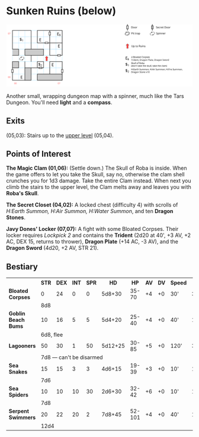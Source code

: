 # Sunken Ruins (below)

![map](sunken-dungeon.svg)

Another small, wrapping dungeon map with a spinner, much like the Tars Dungeon. You'll need **light** and a **compass**.

## Exits

(05,03): Stairs up to the [upper level](sunken-ruins.md) (05,04).

## Points of Interest

**The Magic Clam (01,06):** (Settle down.) The Skull of Roba is inside. When the game offers to let you take the Skull, say no, otherwise the clam shell crunches you for 1d3 damage. Take the entire Clam instead. When next you climb the stairs to the upper level, the Clam melts away and leaves you with **Roba's Skull**.

**The Secret Closet (04,02):** A locked chest (difficulty 4) with scrolls of *H:Earth Summon, H:Air Summon, H:Water Summon*, and ten **Dragon Stones**.

**Javy Dones' Locker (07,07):** A fight with some Bloated Corpses. Their locker requires *Lockpick 2* and contains the **Trident** (2d20 at 40', +3 AV, +2 AC, DEX 15, returns to thrower), **Dragon Plate** (+14 AC, -3 AV), and the **Dragon Sword** (4d20, +2 AV, STR 21).

## Bestiary

<table>
  <tr>
    <th></th>
    <th>STR</th>
    <th>DEX</th>
    <th>INT</th>
    <th>SPR</th>
    <th>HD</th>
    <th>HP</th>
    <th>AV</th>
    <th>DV</th>
    <th>Speed</th>
    <th>XP</th>
  </tr>
  <tr>
    <td><b>Bloated Corpses</b></td>
    <td>0</td>
    <td>24</td>
    <td>0</td>
    <td>0</td>
    <td>5d8+30</td>
    <td>35-70</td>
    <td>+4</td>
    <td>+0</td>
    <td>30'</td>
    <td>300</td>
  </tr><tr>
    <td></td>
    <td colspan="10">8d8</td>
  </tr>
  <tr>
    <td><b>Goblin Beach Bums</b></td>
    <td>10</td>
    <td>16</td>
    <td>5</td>
    <td>5</td>
    <td>5d4+20</td>
    <td>25-40</td>
    <td>+4</td>
    <td>+0</td>
    <td>40'</td>
    <td>120</td>
  </tr><tr>
    <td></td>
    <td colspan="10">6d8, flee</td>
  </tr>
  <tr>
    <td><b>Lagooners</b></td>
    <td>50</td>
    <td>30</td>
    <td>1</td>
    <td>50</td>
    <td>5d12+25</td>
    <td>30-85</td>
    <td>+5</td>
    <td>+0</td>
    <td>120'</td>
    <td>320</td>
  </tr><tr>
    <td></td>
    <td colspan="10">7d8 — can't be disarmed</td>
  </tr>
  <tr>
    <td><b>Sea Snakes</b></td>
    <td>15</td>
    <td>15</td>
    <td>3</td>
    <td>3</td>
    <td>4d6+15</td>
    <td>19-39</td>
    <td>+3</td>
    <td>+0</td>
    <td>10'</td>
    <td>140</td>
  </tr><tr>
    <td></td>
    <td colspan="10">7d6</td>
  </tr>
  <tr>
    <td><b>Sea Spiders</b></td>
    <td>10</td>
    <td>10</td>
    <td>10</td>
    <td>30</td>
    <td>2d6+30</td>
    <td>32-42</td>
    <td>+6</td>
    <td>+0</td>
    <td>10'</td>
    <td>150</td>
  </tr><tr>
    <td></td>
    <td colspan="10">7d8</td>
  </tr>
  <tr>
    <td><b>Serpent Swimmers</b></td>
    <td>20</td>
    <td>22</td>
    <td>20</td>
    <td>2</td>
    <td>7d8+45</td>
    <td>52-101</td>
    <td>+4</td>
    <td>+0</td>
    <td>40'</td>
    <td>180</td>
  </tr><tr>
    <td></td>
    <td colspan="10">12d4</td>
  </tr>
</table>

